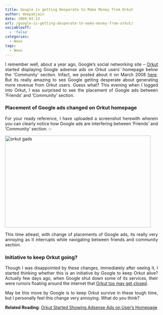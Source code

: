 ```yaml
---
title: Google is getting Desperate to Make Money from Orkut
author: deepakjain
date: 2009-02-23
url: /google-is-getting-desperate-to-make-money-from-orkut/
sociableoff:
  - 'false'
categories:
  - News
tags:
  - News
---
```

<p align="justify">
  I remember well, about a year ago, Google’s social networking site &#8211; <a href="http://www.orkut.com" onclick="_gaq.push(['_trackEvent', 'outbound-article', 'http://www.orkut.com', 'Orkut']);" >Orkut</a> started displaying Google adsense ads on Orkut users’ homepage below the ‘Community’ section. Infact, we posted about it on March 2008 <a href="http://devilsworkshop.org/orkut-started-showing-google-adsense-ads-on-user-homepages/">here</a>. But its really amazing to see Google getting desperate about generating more revenue from Orkut users. Guess what? This evening when I logged into Orkut, I was surprised to see the placement of Google ads between ‘Friends’ and ‘Community’ section.
</p>

<h3 align="justify">
  Placement of Google ads changed on Orkut homepage
</h3>

<p align="justify">
  For your ready reference, I have uploaded a screenshot herewith wherein you can clearly notice how Google ads are interfering between ‘Friends’ and ‘Community’ section. <img src="http://devilsworkshop.org/wp-includes/images/smilies/frownie.png" alt=":-(" class="wp-smiley" style="height: 1em; max-height: 1em;" />
</p>

<p align="justify">
  <a href="http://cdn.devilsworkshop.org/files/2009/02/orkutgads.png"><img class="wp-image-54420" style="float: none;margin-left: auto;margin-right: auto" height="302" alt="orkut gads" src="http://cdn.devilsworkshop.org/files/2009/02/orkutgads-thumb.png" width="480" border="0" /></a>
</p>

<p align="justify">
  This time atleast, with change of placements of Google ads, its really very annoying as it interrupts while navigating between friends and community section.
</p>

<h3 align="justify">
  Initiative to keep Orkut going?
</h3>

<p align="justify">
  Though I was disappointed by these changes, immediately after seeing it, I started thinking whether this is an initiative by Google to keep Orkut alive? Actually few days ago, when Google shut down some of its services, their were rumors floating around the internet that <a href="http://www.insideorkut.com/2009/01/will-google-shut-down-orkut.html" onclick="_gaq.push(['_trackEvent', 'outbound-article', 'http://www.insideorkut.com/2009/01/will-google-shut-down-orkut.html', 'Orkut too may get closed']);" >Orkut too may get closed</a>.
</p>

<p align="justify">
  May be this move by Google is to keep Orkut survive in these tough time, but I personally feel this change very annoying. What do you think?
</p>

<p align="justify">
  <strong>Related Reading</strong>: <a href="http://devilsworkshop.org/orkut-started-showing-google-adsense-ads-on-user-homepages/">Orkut Started Showing Adsense Ads on User’s Homepage</a>
</p>
